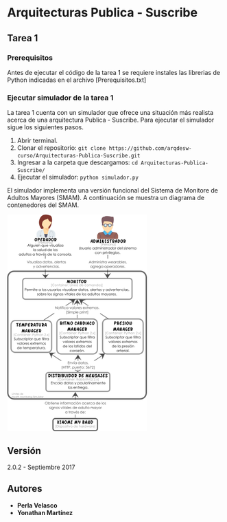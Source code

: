 # Arquitecturas Publica - Suscribe

## Tarea 1

### Prerequisitos

Antes de ejecutar el código de la tarea 1 se requiere instales las librerias de Python indicadas en el archivo [Prerequisitos.txt]  

### Ejecutar simulador de la tarea 1

La tarea 1 cuenta con un simulador que ofrece una situación más realista acerca de una arquitectura Publica - Suscribe. Para ejecutar el simulador sigue los siguientes pasos.  
1. Abrir terminal.  
2. Clonar el repositorio:   `git clone https://github.com/arqdesw-curso/Arquitecturas-Publica-Suscribe.git`  
3. Ingresar a la carpeta que descargamos:   `cd Arquitecturas-Publica-Suscribe/`  
5. Ejecutar el simulador: `python simulador.py`  

El simulador implementa una versión funcional del Sistema de Monitore de Adultos Mayores (SMAM). A continuación se muestra un diagrama de contenedores del SMAM.

![Diagrama de contenedores del SMAM](imagenes/diagrama-contenedores.png)

## Versión

2.0.2 - Septiembre 2017

## Autores

* **Perla Velasco**
* **Yonathan Martínez**
